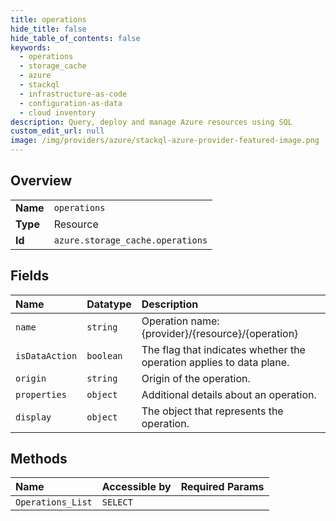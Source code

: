 ```yaml
---
title: operations
hide_title: false
hide_table_of_contents: false
keywords:
  - operations
  - storage_cache
  - azure    
  - stackql
  - infrastructure-as-code
  - configuration-as-data
  - cloud inventory
description: Query, deploy and manage Azure resources using SQL
custom_edit_url: null
image: /img/providers/azure/stackql-azure-provider-featured-image.png
---
```

  
    

## Overview
<table><tbody>
<tr><td><b>Name</b></td><td><code>operations</code></td></tr>
<tr><td><b>Type</b></td><td>Resource</td></tr>
<tr><td><b>Id</b></td><td><code>azure.storage_cache.operations</code></td></tr>
</tbody></table>

## Fields
| Name | Datatype | Description |
|:-----|:---------|:------------|
| `name` | `string` | Operation name: {provider}/{resource}/{operation} |
| `isDataAction` | `boolean` | The flag that indicates whether the operation applies to data plane. |
| `origin` | `string` | Origin of the operation. |
| `properties` | `object` | Additional details about an operation. |
| `display` | `object` | The object that represents the operation. |
## Methods
| Name | Accessible by | Required Params |
|:-----|:--------------|:----------------|
| `Operations_List` | `SELECT` |  |
